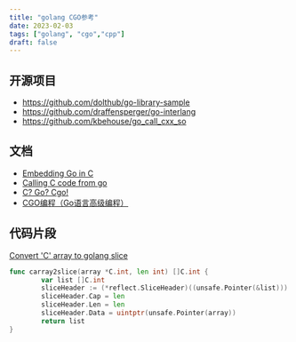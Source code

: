 ```yaml
---
title: "golang CGO参考"
date: 2023-02-03
tags: ["golang", "cgo","cpp"]
draft: false
---
```


## 开源项目

- https://github.com/dolthub/go-library-sample
- https://github.com/draffensperger/go-interlang
- https://github.com/kbehouse/go_call_cxx_so

## 文档
- [Embedding Go in C](https://www.dolthub.com/blog/2023-02-01-embedding-go-in-c/)
- [Calling C code from go](https://karthikkaranth.me/blog/calling-c-code-from-go/)
- [C? Go? Cgo!](https://go.dev/blog/cgo)
- [CGO编程（Go语言高级编程）](https://chai2010.cn/advanced-go-programming-book/ch2-cgo/index.html)
## 代码片段
[Convert 'C' array to golang slice](https://gist.github.com/nasitra/98bb59421be49a518c4a)
```go
func carray2slice(array *C.int, len int) []C.int {
        var list []C.int
        sliceHeader := (*reflect.SliceHeader)((unsafe.Pointer(&list)))
        sliceHeader.Cap = len
        sliceHeader.Len = len
        sliceHeader.Data = uintptr(unsafe.Pointer(array))
        return list
}
```